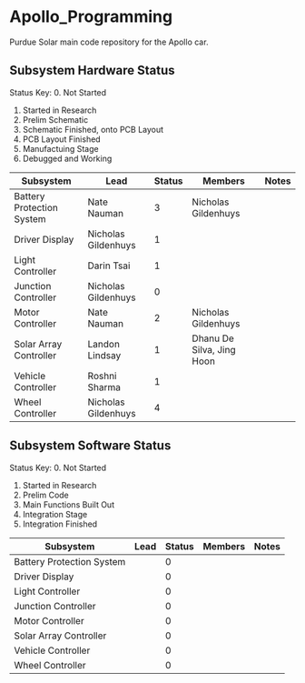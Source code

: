 # Apollo_Programming
Purdue Solar main code repository for the Apollo car. 


## Subsystem Hardware Status
Status Key:
0. Not Started
1. Started in Research
2. Prelim Schematic
3. Schematic Finished, onto PCB Layout
4. PCB Layout Finished
5. Manufactuing Stage
6. Debugged and Working

| Subsystem                 | Lead                | Status | Members                   | Notes |
|---------------------------|---------------------|--------|---------------------------|-------|
| Battery Protection System | Nate Nauman         | 3      | Nicholas Gildenhuys       |       |
| Driver Display            | Nicholas Gildenhuys | 1      |                           |       |
| Light Controller          | Darin Tsai          | 1      |                           |       |
| Junction Controller       | Nicholas Gildenhuys | 0      |                           |       |
| Motor Controller          | Nate Nauman         | 2      | Nicholas Gildenhuys       |       |
| Solar Array Controller    | Landon Lindsay      | 1      | Dhanu De Silva, Jing Hoon |       |
| Vehicle Controller        | Roshni Sharma       | 1      |                           |       |
| Wheel Controller          | Nicholas Gildenhuys | 4      |                           |       |

## Subsystem Software Status
Status Key:
0. Not Started
1. Started in Research
2. Prelim Code
3. Main Functions Built Out
4. Integration Stage
5. Integration Finished

| Subsystem                 | Lead                | Status | Members                   | Notes |
|---------------------------|---------------------|--------|---------------------------|-------|
| Battery Protection System |                     | 0      | 			       |       |
| Driver Display            | 			  | 0      |                           |       |
| Light Controller          | 		          | 0      |                           |       |
| Junction Controller       | 			  | 0      |                           |       |
| Motor Controller          | 		          | 0      | 			       |       |
| Solar Array Controller    | 		          | 0      | 			       |       |
| Vehicle Controller        | 		          | 0      |                           |       |
| Wheel Controller          | 			  | 0      |                           |       |


